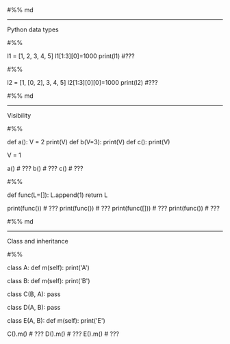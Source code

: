 #%% md

---
Python data types

#%%

l1 = [1, 2, 3, 4, 5]
l1[1:3][0]=1000
print(l1)  #???

#%%

l2 = [1, [0, 2], 3, 4, 5]
l2[1:3][0][0]=1000
print(l2)  #???

#%% md

---
Visibility

#%%

def a():
    V = 2
    print(V)
def b(V=3):
    print(V)
def c():
    print(V)

V = 1

a()  # ???
b()  # ???
c()  # ???

#%%

def func(L=[]):
    L.append(1)
    return L

print(func())    # ???
print(func())    # ???
print(func([]))  # ???
print(func())    # ???

#%% md

---
Class and inheritance

#%%

class A:
    def m(self):
        print('A')

class B:
    def m(self):
        print('B')

class C(B, A):
    pass

class D(A, B):
    pass

class E(A, B):
    def m(self):
        print('E')

C().m()  # ???
D().m()  # ???
E().m()  # ???
